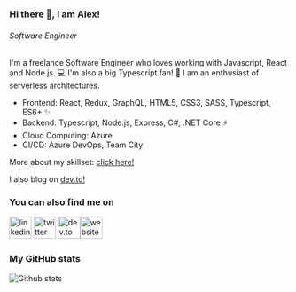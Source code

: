 <!--
**alexandrudanpop/alexandrudanpop** is a ✨ _special_ ✨ repository because its `README.md` (this file) appears on your GitHub profile.

Here are some ideas to get you started:

- 🔭 I’m currently working on ...
- 🌱 I’m currently learning ...
- 👯 I’m looking to collaborate on ...
- 🤔 I’m looking for help with ...
- 💬 Ask me about ...
- 📫 How to reach me: ...
- 😄 Pronouns: ...
- ⚡ Fun fact: ...
-->

### Hi there 👋, I am Alex!
###### *Software Engineer*

I'm a freelance Software Engineer who loves working with Javascript, React and Node.js. 💻 I'm also a big Typescript fan! 🚀 
I am an enthusiast of serverless architectures. 

* Frontend: React, Redux, GraphQL, HTML5, CSS3, SASS, Typescript, ES6+ ✨
* Backend: Typescript, Node.js, Express, C#, .NET Core ⚡
* Cloud Computing: Azure
* CI/CD: Azure DevOps, Team City 

More about my skillset: [click here!](https://alexandrudanpop.dev/skills)

I also blog on [dev.to!](https://dev.to/alexandrudanpop/)

### You can also find me on
[<img src='https://cdn.jsdelivr.net/npm/simple-icons@3.0.1/icons/linkedin.svg' alt='linkedin' height='40'>](https://www.linkedin.com/in/alexandrudanpop/) [<img src='https://cdn.jsdelivr.net/npm/simple-icons@3.0.1/icons/twitter.svg' alt='twitter' height='40'>](https://twitter.com/@alexandrudanpop)  [<img src='https://cdn.jsdelivr.net/npm/simple-icons@3.0.1/icons/dev-dot-to.svg' alt='dev.to' height='40'>](https://dev.to/alexandrudanpop/)[<img src='https://cdn.jsdelivr.net/npm/simple-icons@3.0.1/icons/icloud.svg' alt='website' height='40'>](https://alexandrudanpop.dev)  

### My GitHub stats
![Github stats](https://github-readme-stats.vercel.app/api?username=alexandrudanpop&show_icons=true)
